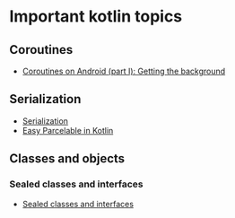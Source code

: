 # Important kotlin topics

## Coroutines
- [Coroutines on Android (part I): Getting the background](https://medium.com/androiddevelopers/coroutines-on-android-part-i-getting-the-background-3e0e54d20bb)

## Serialization
- [Serialization](https://kotlinlang.org/docs/serialization.html)
- [Easy Parcelable in Kotlin](https://medium.com/the-lazy-coders-journal/easy-parcelable-in-kotlin-the-lazy-coders-way-9683122f4c00)


## Classes and objects
### Sealed classes and interfaces
- [Sealed classes and interfaces](https://kotlinlang.org/docs/sealed-classes.html)